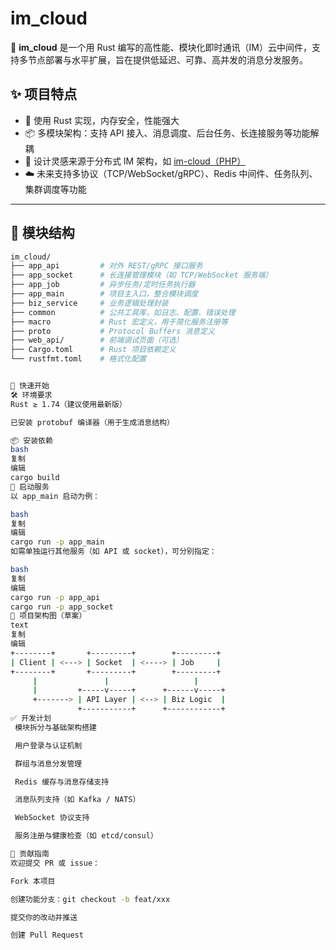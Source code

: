 # im_cloud

🚀 **im_cloud** 是一个用 Rust 编写的高性能、模块化即时通讯（IM）云中间件，支持多节点部署与水平扩展，旨在提供低延迟、可靠、高并发的消息分发服务。

## ✨ 项目特点

- 🦀 使用 Rust 实现，内存安全，性能强大
- 📦 多模块架构：支持 API 接入、消息调度、后台任务、长连接服务等功能解耦
- 🧩 设计灵感来源于分布式 IM 架构，如 [im-cloud（PHP）](https://github.com/brewlin/im-cloud)
- ☁️ 未来支持多协议（TCP/WebSocket/gRPC）、Redis 中间件、任务队列、集群调度等功能

---

## 📁 模块结构

```bash
im_cloud/
├── app_api         # 对外 REST/gRPC 接口服务
├── app_socket      # 长连接管理模块（如 TCP/WebSocket 服务端）
├── app_job         # 异步任务/定时任务执行器
├── app_main        # 项目主入口，整合模块调度
├── biz_service     # 业务逻辑处理封装
├── common          # 公共工具库，如日志、配置、错误处理
├── macro           # Rust 宏定义，用于简化服务注册等
├── proto           # Protocol Buffers 消息定义
├── web_api/        # 前端调试页面（可选）
├── Cargo.toml      # Rust 项目依赖定义
└── rustfmt.toml    # 格式化配置


🚀 快速开始
🛠 环境要求
Rust ≥ 1.74（建议使用最新版）

已安装 protobuf 编译器（用于生成消息结构）

📦 安装依赖
bash
复制
编辑
cargo build
🧪 启动服务
以 app_main 启动为例：

bash
复制
编辑
cargo run -p app_main
如需单独运行其他服务（如 API 或 socket），可分别指定：

bash
复制
编辑
cargo run -p app_api
cargo run -p app_socket
📡 项目架构图（草案）
text
复制
编辑
+--------+       +---------+        +---------+
| Client | <---> | Socket  | <----> | Job     |
+--------+       +---------+        +---------+
     |               |                   |
     |         +-----v-----+      +------v-----+
     +-------> | API Layer | <--> | Biz Logic  |
               +-----------+      +------------+
✅ 开发计划
 模块拆分与基础架构搭建

 用户登录与认证机制

 群组与消息分发管理

 Redis 缓存与消息存储支持

 消息队列支持（如 Kafka / NATS）

 WebSocket 协议支持

 服务注册与健康检查（如 etcd/consul）

🤝 贡献指南
欢迎提交 PR 或 issue：

Fork 本项目

创建功能分支：git checkout -b feat/xxx

提交你的改动并推送

创建 Pull Request
